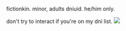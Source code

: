 fictionkin. minor, adults dniuid. he/him only.

don't try to interact if you're on my dni list.
![](https://64.media.tumblr.com/114fe2d104e457cc9563f2144f7591fb/0b87f0591ec5b61a-29/s540x810/16ddd62109fcde0c548e290beed524ea2c017d5b.gif)
<!---
touyaoi/touyaoi is a ✨ special ✨ repository because its `README.md` (this file) appears on your GitHub profile.
You can click the Preview link to take a look at your changes.
--->
